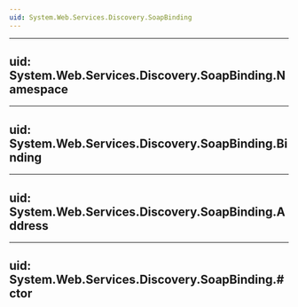 ```yaml
---
uid: System.Web.Services.Discovery.SoapBinding
---
```


---
uid: System.Web.Services.Discovery.SoapBinding.Namespace
---

---
uid: System.Web.Services.Discovery.SoapBinding.Binding
---

---
uid: System.Web.Services.Discovery.SoapBinding.Address
---

---
uid: System.Web.Services.Discovery.SoapBinding.#ctor
---
